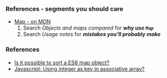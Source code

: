 ### References - segments you should care
- [Map - on MDN](https://developer.mozilla.org/en-US/docs/Web/JavaScript/Reference/Global_Objects/Map)
  1. Search *Objects and maps compared* for ***why use `Map`***
  2. Search *Usage notes* for ***mistakes you'll probably make***

### References

- [Is it possible to sort a ES6 map object?](https://stackoverflow.com/a/31159284/6273859)
- [Javascript: Using integer as key in associative array?](https://stackoverflow.com/questions/2002923/javascript-using-integer-as-key-in-associative-array)
